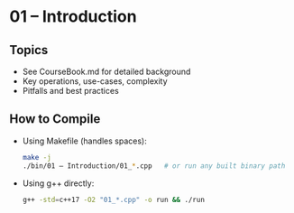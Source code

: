 # 01 – Introduction

## Topics
- See CourseBook.md for detailed background
- Key operations, use-cases, complexity
- Pitfalls and best practices

## How to Compile
- Using Makefile (handles spaces):
  ```bash
  make -j
  ./bin/01 – Introduction/01_*.cpp   # or run any built binary path
  ```
- Using g++ directly:
  ```bash
  g++ -std=c++17 -O2 "01_*.cpp" -o run && ./run
  ```
